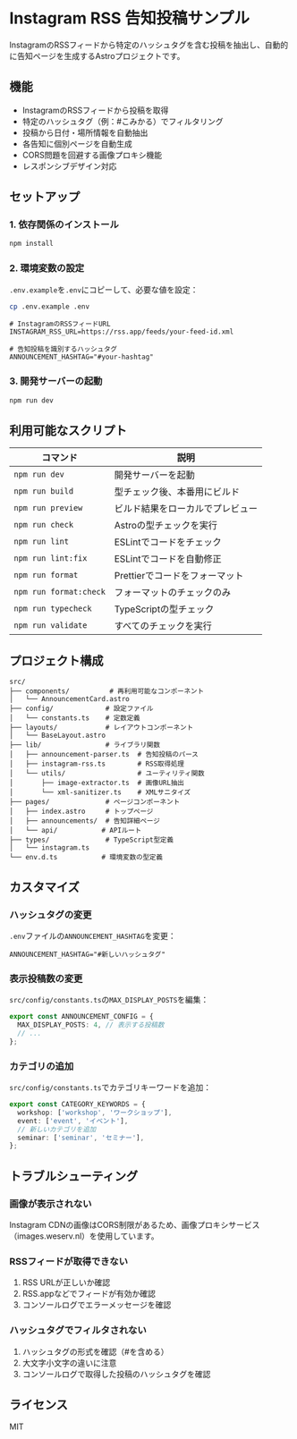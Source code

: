 # Instagram RSS 告知投稿サンプル

InstagramのRSSフィードから特定のハッシュタグを含む投稿を抽出し、自動的に告知ページを生成するAstroプロジェクトです。

## 機能

- InstagramのRSSフィードから投稿を取得
- 特定のハッシュタグ（例：#こみかる）でフィルタリング
- 投稿から日付・場所情報を自動抽出
- 各告知に個別ページを自動生成
- CORS問題を回避する画像プロキシ機能
- レスポンシブデザイン対応

## セットアップ

### 1. 依存関係のインストール

```bash
npm install
```

### 2. 環境変数の設定

`.env.example`を`.env`にコピーして、必要な値を設定：

```bash
cp .env.example .env
```

```env
# InstagramのRSSフィードURL
INSTAGRAM_RSS_URL=https://rss.app/feeds/your-feed-id.xml

# 告知投稿を識別するハッシュタグ
ANNOUNCEMENT_HASHTAG="#your-hashtag"
```

### 3. 開発サーバーの起動

```bash
npm run dev
```

## 利用可能なスクリプト

| コマンド | 説明 |
|---------|------|
| `npm run dev` | 開発サーバーを起動 |
| `npm run build` | 型チェック後、本番用にビルド |
| `npm run preview` | ビルド結果をローカルでプレビュー |
| `npm run check` | Astroの型チェックを実行 |
| `npm run lint` | ESLintでコードをチェック |
| `npm run lint:fix` | ESLintでコードを自動修正 |
| `npm run format` | Prettierでコードをフォーマット |
| `npm run format:check` | フォーマットのチェックのみ |
| `npm run typecheck` | TypeScriptの型チェック |
| `npm run validate` | すべてのチェックを実行 |

## プロジェクト構成

```
src/
├── components/          # 再利用可能なコンポーネント
│   └── AnnouncementCard.astro
├── config/             # 設定ファイル
│   └── constants.ts    # 定数定義
├── layouts/            # レイアウトコンポーネント
│   └── BaseLayout.astro
├── lib/                # ライブラリ関数
│   ├── announcement-parser.ts  # 告知投稿のパース
│   ├── instagram-rss.ts        # RSS取得処理
│   └── utils/                  # ユーティリティ関数
│       ├── image-extractor.ts  # 画像URL抽出
│       └── xml-sanitizer.ts    # XMLサニタイズ
├── pages/              # ページコンポーネント
│   ├── index.astro     # トップページ
│   ├── announcements/  # 告知詳細ページ
│   └── api/           # APIルート
├── types/              # TypeScript型定義
│   └── instagram.ts
└── env.d.ts           # 環境変数の型定義
```

## カスタマイズ

### ハッシュタグの変更

`.env`ファイルの`ANNOUNCEMENT_HASHTAG`を変更：

```env
ANNOUNCEMENT_HASHTAG="#新しいハッシュタグ"
```

### 表示投稿数の変更

`src/config/constants.ts`の`MAX_DISPLAY_POSTS`を編集：

```typescript
export const ANNOUNCEMENT_CONFIG = {
  MAX_DISPLAY_POSTS: 4, // 表示する投稿数
  // ...
};
```

### カテゴリの追加

`src/config/constants.ts`でカテゴリキーワードを追加：

```typescript
export const CATEGORY_KEYWORDS = {
  workshop: ['workshop', 'ワークショップ'],
  event: ['event', 'イベント'],
  // 新しいカテゴリを追加
  seminar: ['seminar', 'セミナー'],
};
```

## トラブルシューティング

### 画像が表示されない

Instagram CDNの画像はCORS制限があるため、画像プロキシサービス（images.weserv.nl）を使用しています。

### RSSフィードが取得できない

1. RSS URLが正しいか確認
2. RSS.appなどでフィードが有効か確認
3. コンソールログでエラーメッセージを確認

### ハッシュタグでフィルタされない

1. ハッシュタグの形式を確認（#を含める）
2. 大文字小文字の違いに注意
3. コンソールログで取得した投稿のハッシュタグを確認

## ライセンス

MIT